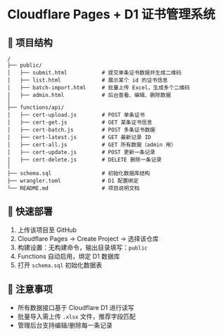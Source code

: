# Cloudflare Pages + D1 证书管理系统

## 📁 项目结构

```
/
├── public/
│   ├── submit.html           # 提交单条证书数据并生成二维码
│   ├── list.html             # 展示某个 id 的证书信息
│   ├── batch-import.html     # 批量上传 Excel，生成多个二维码
│   ├── admin.html            # 后台查看、编辑、删除数据
│
├── functions/api/
│   ├── cert-upload.js        # POST 单条证书
│   ├── cert-get.js           # GET 某条证书信息
│   ├── cert-batch.js         # POST 多条证书数据
│   ├── cert-latest.js        # GET 最新记录 ID
│   ├── cert-all.js           # GET 所有数据（admin 用）
│   ├── cert-update.js        # POST 更新一条记录
│   ├── cert-delete.js        # DELETE 删除一条记录
│
├── schema.sql                # 初始化数据库结构
├── wrangler.toml             # D1 配置绑定
└── README.md                 # 项目说明文档
```

## 🚀 快速部署

1. 上传该项目至 GitHub
2. Cloudflare Pages → Create Project → 选择该仓库
3. 构建设置：无构建命令，输出目录填写：`public`
4. Functions 自动启用，绑定 D1 数据库
5. 打开 `schema.sql` 初始化数据表

## 📌 注意事项

- 所有数据接口基于 Cloudflare D1 进行读写
- 批量导入需上传 `.xlsx` 文件，推荐字段匹配
- 管理后台支持编辑/删除每一条记录